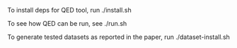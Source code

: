 To install deps for QED tool, run ./install.sh

To see how QED can be run, see ./run.sh

To generate tested datasets as reported in the paper, run ./dataset-install.sh
